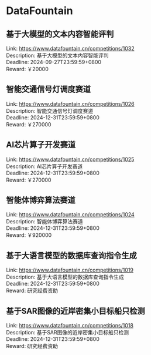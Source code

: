 # DataFountain



## 基于大模型的文本内容智能评判

Link: https://www.datafountain.cn/competitions/1032  
Description: 基于大模型的文本内容智能评判  
Deadline: 2024-09-27T23:59:59+0800  
Reward: ￥20000  


## 智能交通信号灯调度赛道

Link: https://www.datafountain.cn/competitions/1026  
Description: 智能交通信号灯调度赛道  
Deadline: 2024-12-31T23:59:59+0800  
Reward: ￥270000  


## AI芯片算子开发赛道

Link: https://www.datafountain.cn/competitions/1025  
Description: AI芯片算子开发赛道  
Deadline: 2024-12-31T23:59:59+0800  
Reward: ￥270000  


## 智能体博弈算法赛道

Link: https://www.datafountain.cn/competitions/1024  
Description: 智能体博弈算法赛道  
Deadline: 2024-12-31T23:59:59+0800  
Reward: ￥920000  


## 基于大语言模型的数据库查询指令生成

Link: https://www.datafountain.cn/competitions/1019  
Description: 基于大语言模型的数据库查询指令生成  
Deadline: 2024-12-31T23:59:59+0800  
Reward: 研究经费资助  


## 基于SAR图像的近岸密集小目标船只检测

Link: https://www.datafountain.cn/competitions/1018  
Description: 基于SAR图像的近岸密集小目标船只检测  
Deadline: 2024-12-31T23:59:59+0800  
Reward: 研究经费资助  

